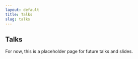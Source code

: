 ```yaml
---
layout: default
title: Talks
slug: talks
---
```


## Talks

For now, this is a placeholder page for future talks and slides.
